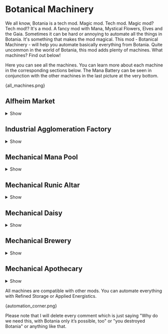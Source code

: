 # Botanical Machinery

We all know, Botania is a tech mod. Magic mod. Tech mod. Magic mod? Tech mod!? It's a mod. A fancy mod with Mana, Mystical Flowers, Elves and the Gaia. Sometimes it can be hard or annoying to automate all the things in Botania. It's something that makes the mod magical.
This mod - Botanical Machinery - will help you automate basically everything from Botania. Quite uncommon in the world of Botania, this mod adds plenty of machines. What machines? Find out below!

Here you can see all the machines. You can learn more about each machine in the corresponding sections below. The Mana Battery can be seen in conjunction with the other machines in the last picture at the very bottom.

{all_machines.png}

## Alfheim Market

<details>
<summary>Show</summary>

{alfheim_market.gif}

This single block has a tiny version of an Alfheim Portal inside. It allows for trade with the elves without the need of having a gigantic portal around. Just be careful not to put any bread inside...
</details>

## Industrial Agglomeration Factory

<details>
<summary>Show</summary>

{industrial_agglomeration_factory.gif}

The Agglomeration Plate usually requires a stabilising platform underneath it. Not anymore with this device. This machine is pretty unknown to the regular botanist, so give it a shot!
</details>

## Mechanical Mana Pool

<details>
<summary>Show</summary>

{mechanical_mana_pool.gif}

Just like a regular Mana Pool, this can store quite some mana. It is also capable of mana infusion. As with any other pool, you can use catalysts. However, this pool requires you to put them into its inventory and not to place them below it.
</details>

## Mechanical Runic Altar

<details>
<summary>Show</summary>

{mechanical_runic_altar.gif}

This device allows you to create runes a lot more easily. Really, it's nothing more than a normal Runic Altar, which can be automated using hoppers.
</details>

## Mechanical Daisy

<details>
<summary>Show</summary>

{mechanical_daisy.gif}

By planting a Floating Pure Daisy onto a platform made out of Elementium, it is capable of processing 8 blocks at once in only a single block space. It can also handle fluids.
</details>

## Mechanical Brewery

<details>
<summary>Show</summary>

{mechanical_brewery.gif}

An improved version of the Botanical Brewery that receives mana from sparks and lets you automate brews easily.
</details>

## Mechanical Apothecary

<details>
<summary>Show</summary>

{mechanical_apothecary.gif}

An improved version of the Apothecary that uses water, seeds and ingredients to create all the flowers your heart desires.
</details>

All machines are compatible with other mods. You can automate everything with Refined Storage or Applied Energistics.

{automation_corner.png}

Please note that I will delete every comment which is just saying "Why do we need this, with Botania only it’s possible, too" or "you destroyed Botania" or anything like that.